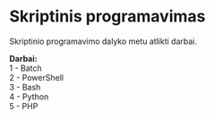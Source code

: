 # Skriptinis programavimas
Skriptinio programavimo dalyko metu atlikti darbai.

**Darbai:** <br>
1 - Batch<br>
2 - PowerShell<br>
3 - Bash<br>
4 - Python<br>
5 - PHP<br>
